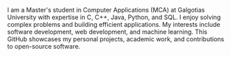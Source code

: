 I am a Master's student in Computer Applications (MCA) at Galgotias University with expertise in C, C++, Java, Python, and SQL. I enjoy solving complex problems and building efficient applications. My interests include software development, web development, and machine learning. This GitHub showcases my personal projects, academic work, and contributions to open-source software.
